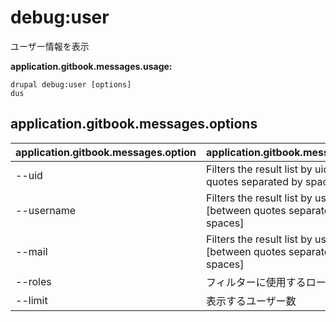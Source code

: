 # debug:user
ユーザー情報を表示

**application.gitbook.messages.usage:**
```
drupal debug:user [options]
dus
```

## application.gitbook.messages.options
application.gitbook.messages.option | application.gitbook.messages.details
-------|-------------
--uid | Filters the result list by uids [between quotes separated by spaces]
--username | Filters the result list by usernames [between quotes separated by spaces]
--mail | Filters the result list by user's e-mail [between quotes separated by spaces]
--roles | フィルターに使用するロール
--limit | 表示するユーザー数
